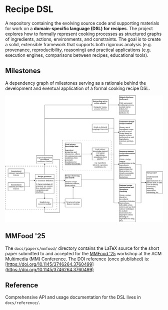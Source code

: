 # Recipe DSL

A repository containing the evolving source code and supporting materials for work on a **domain-specific language (DSL) for recipes**. The project explores how to formally represent cooking processes as structured graphs of ingredients, actions, environments, and constraints. The goal is to create a solid, extensible framework that supports both rigorous analysis (e.g. provenance, reproducibility, reasoning) and practical applications (e.g. execution engines, comparisons between recipes, educational tools).

## Milestones

A dependency graph of milestones serving as a rationale behind the development and eventual application of a formal cooking recipe DSL.

![Milestones](docs/images/milestones.svg)

## MMFood '25

The `docs/papers/mmfood/` directory contains the LaTeX source for the short paper submitted to and accepted for the [MMFood ’25](https://mm-food.github.io/2025/) workshop at the ACM Multimedia (MM) Conference. The DOI reference (once plublished) is: [https://doi.org/10.1145/3746264.3760499](https://doi.org/10.1145/3746264.3760499)

## Reference

Comprehensive API and usage documentation for the DSL lives in `docs/reference/`.
